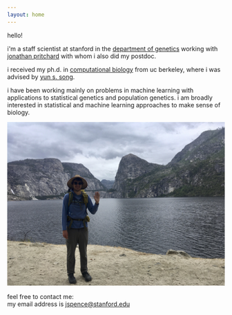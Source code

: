 ```yaml
---
layout: home
---
```


hello!

i'm a staff scientist at stanford in the
[department of genetics](https://www.med.stanford.edu/genetics.html)
working with
[jonathan pritchard](http://web.stanford.edu/group/pritchardlab/home.html)
with whom i also did my postdoc.


i received my ph.d. in
[computational biology](http://ccb.berkeley.edu)
from uc berkeley,
where i was advised by
[yun s. song](https://people.eecs.berkeley.edu/~yss/).


i have been working mainly on problems in machine learning with applications to
statistical genetics and population genetics.
i am broadly interested in statistical and machine learning approaches to make
sense of biology.

![hetch hetchy](/assets/hello.jpg)

feel free to contact me:  
my email address is jspence@stanford.edu
